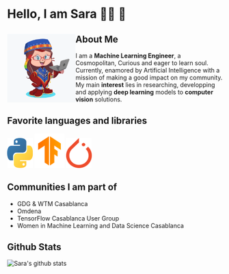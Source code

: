 # Hello, I am Sara 👩‍💻 🤖

## About Me <a href="https://www.linkedin.com/in/sara-el-ateif-b36694117/"> <img align="left" width="160" height="160" src="assets/sea_octocat.png" ></a>

I am a **Machine Learning Engineer**, a Cosmopolitan, Curious and eager to learn soul.
Currently, enamored by Artificial Intelligence with a mission of making a good impact on my community.
My main **interest** lies in researching, developping and applying **deep learning** models to **computer vision** solutions.

## Favorite languages and libraries

<img src='assets/python.png' alt='Python' width=60 height=70>
<img src='assets/TensorFlow.png' alt='TensorFlow' width=70 height=80>
<img src='assets/pytorch.png' alt='PyTorch' width=60 height=70>

## Communities I am part of

- GDG & WTM Casablanca
- Omdena
- TensorFlow Casablanca User Group
- Women in Machine Learning and Data Science Casablanca

## Github Stats

![Sara's github stats](https://github-readme-stats.vercel.app/api?username=elateifsara&hide=contribs,prs)